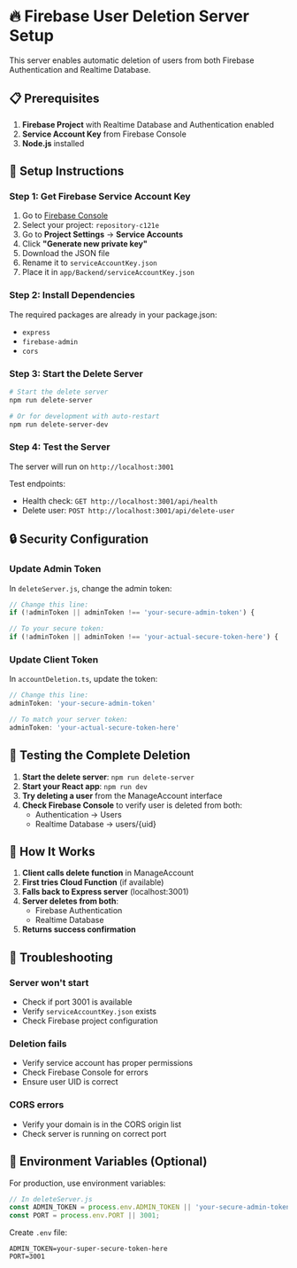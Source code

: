 # 🔥 Firebase User Deletion Server Setup

This server enables automatic deletion of users from both Firebase Authentication and Realtime Database.

## 📋 Prerequisites

1. **Firebase Project** with Realtime Database and Authentication enabled
2. **Service Account Key** from Firebase Console
3. **Node.js** installed

## 🚀 Setup Instructions

### Step 1: Get Firebase Service Account Key

1. Go to [Firebase Console](https://console.firebase.google.com/)
2. Select your project: `repository-c121e`
3. Go to **Project Settings** → **Service Accounts**
4. Click **"Generate new private key"**
5. Download the JSON file
6. Rename it to `serviceAccountKey.json`
7. Place it in `app/Backend/serviceAccountKey.json`

### Step 2: Install Dependencies

The required packages are already in your package.json:
- `express`
- `firebase-admin`
- `cors`

### Step 3: Start the Delete Server

```bash
# Start the delete server
npm run delete-server

# Or for development with auto-restart
npm run delete-server-dev
```

### Step 4: Test the Server

The server will run on `http://localhost:3001`

Test endpoints:
- Health check: `GET http://localhost:3001/api/health`
- Delete user: `POST http://localhost:3001/api/delete-user`

## 🔒 Security Configuration

### Update Admin Token

In `deleteServer.js`, change the admin token:

```javascript
// Change this line:
if (!adminToken || adminToken !== 'your-secure-admin-token') {

// To your secure token:
if (!adminToken || adminToken !== 'your-actual-secure-token-here') {
```

### Update Client Token

In `accountDeletion.ts`, update the token:

```javascript
// Change this line:
adminToken: 'your-secure-admin-token'

// To match your server token:
adminToken: 'your-actual-secure-token-here'
```

## 🧪 Testing the Complete Deletion

1. **Start the delete server**: `npm run delete-server`
2. **Start your React app**: `npm run dev`
3. **Try deleting a user** from the ManageAccount interface
4. **Check Firebase Console** to verify user is deleted from both:
   - Authentication → Users
   - Realtime Database → users/{uid}

## 🔄 How It Works

1. **Client calls delete function** in ManageAccount
2. **First tries Cloud Function** (if available)
3. **Falls back to Express server** (localhost:3001)
4. **Server deletes from both**:
   - Firebase Authentication
   - Realtime Database
5. **Returns success confirmation**

## 🚨 Troubleshooting

### Server won't start
- Check if port 3001 is available
- Verify `serviceAccountKey.json` exists
- Check Firebase project configuration

### Deletion fails
- Verify service account has proper permissions
- Check Firebase Console for errors
- Ensure user UID is correct

### CORS errors
- Verify your domain is in the CORS origin list
- Check server is running on correct port

## 📝 Environment Variables (Optional)

For production, use environment variables:

```javascript
// In deleteServer.js
const ADMIN_TOKEN = process.env.ADMIN_TOKEN || 'your-secure-admin-token';
const PORT = process.env.PORT || 3001;
```

Create `.env` file:
```
ADMIN_TOKEN=your-super-secure-token-here
PORT=3001
```


